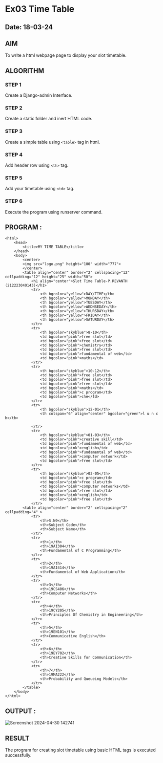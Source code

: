 # Ex03 Time Table
## Date: 18-03-24

## AIM
To write a html webpage page to display your slot timetable.

## ALGORITHM
### STEP 1
Create a Django-admin Interface.

### STEP 2
Create a static folder and inert HTML code.

### STEP 3
Create a simple table using ```<table>``` tag in html.

### STEP 4
Add header row using ```<th>``` tag.

### STEP 5
Add your timetable using ```<td>``` tag.

### STEP 6
Execute the program using runserver command.

## PROGRAM :
```
<html>
    <head>
        <title>MY TIME TABLE</title>
    </head>
    <body>
        <center>
        <img src="logo.png" height="100" width="777">
        </center>
        <table align="center" border="2" cellspacing="12" cellpadding="12" height="25" width="50">
            <h1 align="center">Slot Time Table-P.REVANTH (212223040143)</h1>
            <tr>
                <th bgcolor="yellow">DAY/TIME</th>
                <th bgcolor="yellow">MONDAY</th>
                <th bgcolor="yellow">TUESDAY</th>
                <th bgcolor="yellow">WEDNSEDAY</th>
                <th bgcolor="yellow">THURSDAY</th>
                <th bgcolor="yellow">FRIDAY</th>
                <th bgcolor="yellow">SATURDAY</th>
            </tr>
            <tr>
                <th bgcolor="skyblue">8-10</th>
                <td bgcolor="pink">free slot</td>
                <td bgcolor="pink">free slot</td>
                <td bgcolor="pink">chemistry</td>
                <td bgcolor="pink">free slot</td>
                <td bgcolor="pink">fundamental of web</td>
                <td bgcolor="pink">maths</td>
            </tr>
            <tr>
                <th bgcolor="skyblue">10-12</th>
                <td bgcolor="pink">free slot</td>
                <td bgcolor="pink">free slot</td>
                <td bgcolor="pink">free slot</td>
                <td bgcolor="pink">maths</td>
                <td bgcolor="pink">c program</td>
                <td bgcolor="pink">che</td>
            </tr>
            <tr>
                <th bgcolor="skyblue">12-01</th>
                <th colspan="6" align="center" bgcolor="green">l u n c h</th>
                
            </tr>
            <tr>
                <th bgcolor="skyblue">01-03</th>
                <td bgcolor="pink">creative skill</td>
                <td bgcolor="pink">fundamental of web</td>
                <td bgcolor="pink">english</td>
                <td bgcolor="pink">fundamental of web</td>
                <td bgcolor="pink">computer network</td>
                <td bgcolor="pink">free slot</td>
            </tr>
            <tr>
                <th bgcolor="skyblue">03-05</th>
                <td bgcolor="pink">c program</td>
                <td bgcolor="pink">free slot</td>
                <td bgcolor="pink">computer networks</td>
                <td bgcolor="pink">free slot</td>
                <td bgcolor="pink">english</td>
                <td bgcolor="pink">free slot</td>
            </tr>
        <table align="center" border="2" cellspacing="2" cellpadding="4" >
            <tr>
                <th>S.N0</th>
                <th>Subject Code</th>
                <th>Subject Name</th>
            </tr>
            <tr>
                <th>1</th>
                <th>19AI304</th>
                <th>Fundamental of C Programming</th>
            </tr>
            <tr>
                <th>2</th>
                <th>19AI414</th>
                <th>Fundamental of Web Application</th>
            </tr>
            <tr>
                <th>3</th>
                <th>19CS406</th>
                <th>Computer Networks</th>
            </tr>
            <tr>
                <th>4</th>
                <th>19CY205</th>
                <th>Principles Of Chemistry in Engineering</th>
            </tr>
            <tr>
                <th>5</th>
                <th>19EN101</th>
                <th>Communicative English</th>
            </tr>
            <tr>
                <th>6</th>
                <th>19EY702</th>
                <th>Creative Skills for Communication</th>
            </tr>
            <tr>
                <th>7</th>
                <th>19MA222</th>
                <th>Probability and Queueing Models</th>
            </tr>
        </table>
    </body>
</html>
```
## OUTPUT :
![Screenshot 2024-04-30 142741](https://github.com/Revanth-2717/slot/assets/152462274/2ea04cfd-d7d4-44f0-806d-16bfc77aa581)

## RESULT
The program for creating slot timetable using basic HTML tags is executed successfully.
